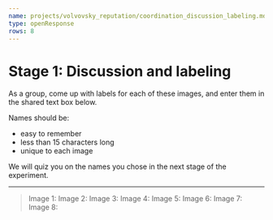 ```yaml
---
name: projects/volvovsky_reputation/coordination_discussion_labeling.md
type: openResponse
rows: 8
---
```


# Stage 1: Discussion and labeling

As a group, come up with labels for each of these images, and enter them in the shared text box below.

Names should be:

- easy to remember
- less than 15 characters long
- unique to each image

We will quiz you on the names you chose in the next stage of the experiment.

---

> Image 1:
> Image 2:
> Image 3:
> Image 4:
> Image 5:
> Image 6:
> Image 7:
> Image 8:
